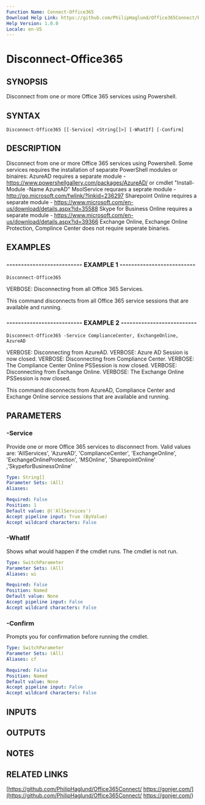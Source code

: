 ```yaml
---
Function Name: Connect-Office365
Download Help Link: https://github.com/PhilipHaglund/Office365Connect/blob/master/docs/en-US/Disconnect-Office365.md
Help Version: 1.0.0
Locale: en-US
---
```


# Disconnect-Office365

## SYNOPSIS
Disconnect from one or more Office 365 services using Powershell.

## SYNTAX

```
Disconnect-Office365 [[-Service] <String[]>] [-WhatIf] [-Confirm]
```

## DESCRIPTION
Disconnect from one or more Office 365 services using Powershell.
Some services requires the installation of separate PowerShell modules or binaires:
AzureAD requires a separate module - https://www.powershellgallery.com/packages/AzureAD/ or cmdlet "Install-Module -Name AzureAD"
MsolService requraes a seprate module - http://go.microsoft.com/fwlink/?linkid=236297
Sharepoint Online requires a separate module - https://www.microsoft.com/en-us/download/details.aspx?id=35588
Skype for Business Online requires a separate module - https://www.microsoft.com/en-us/download/details.aspx?id=39366
Exchange Online, Exchange Online Protection, Complince Center does not require seperate binaries.

## EXAMPLES

### -------------------------- EXAMPLE 1 --------------------------
```
Disconnect-Office365
```

VERBOSE: Disconnecting from all Office 365 Services.

This command disconnects from all Office 365 service sessions that are available and running.

### -------------------------- EXAMPLE 2 --------------------------
```
Disconnect-Office365 -Service ComplianceCenter, ExchangeOnline, AzureAD
```

VERBOSE: Disconnecting from AzureAD.
VERBOSE: Azure AD Session is now closed.
VERBOSE: Disconnecting from Compliance Center.
VERBOSE: The Compliance Center Online PSSession is now closed.
VERBOSE: Disconnecting from Exchange Online.
VERBOSE: The Exchange Online PSSession is now closed.

This command disconnects from AzureAD, Compliance Center and Exchange Online service sessions that are available and running.

## PARAMETERS

### -Service
Provide one or more Office 365 services to disconnect from.
Valid values are:
'AllServices', 'AzureAD', 'ComplianceCenter', 'ExchangeOnline', 'ExchangeOnlineProtection', 'MSOnline', 'SharepointOnline' ,'SkypeforBusinessOnline'

```yaml
Type: String[]
Parameter Sets: (All)
Aliases: 

Required: False
Position: 1
Default value: @('AllServices')
Accept pipeline input: True (ByValue)
Accept wildcard characters: False
```

### -WhatIf
Shows what would happen if the cmdlet runs.
The cmdlet is not run.

```yaml
Type: SwitchParameter
Parameter Sets: (All)
Aliases: wi

Required: False
Position: Named
Default value: None
Accept pipeline input: False
Accept wildcard characters: False
```

### -Confirm
Prompts you for confirmation before running the cmdlet.

```yaml
Type: SwitchParameter
Parameter Sets: (All)
Aliases: cf

Required: False
Position: Named
Default value: None
Accept pipeline input: False
Accept wildcard characters: False
```

## INPUTS

## OUTPUTS

## NOTES

## RELATED LINKS

[https://github.com/PhilipHaglund/Office365Connect/
https://gonjer.com/](https://github.com/PhilipHaglund/Office365Connect/
https://gonjer.com/)

